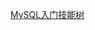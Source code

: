 [MySQL入门技能树](https://edu.csdn.net/skill/mysql?ops_request_misc=&request_id=&biz_id=&utm_medium=distribute.pc_search_result.none-task-skillTree-2~all~top_card~default-1-mysql-null-null.142^v84^koosearch_v1,239^v2^insert_chatgpt&utm_term=mysql%E6%95%B0%E6%8D%AE%E5%BA%93%E5%91%BD%E4%BB%A4%E5%A4%A7%E5%85%A8&spm=1018.2226.3001.4187)